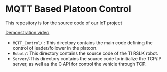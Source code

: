 # MQTT Based Platoon Control
This repository is for the source code of our IoT project

[Demonstration video](https://www.youtube.com/watch?v=ps12uvqlj8s)
* `MQTT_Control/` : This directory contains the main code defining the control of leader/follower in the platoon. 
* `Robot/`: This directory contains the source code of the TI RSLK robot.
* `Server/`:This directory contains the source code to initialize the TCP/IP server, as well as the C API for control the vehicle through TCP.
